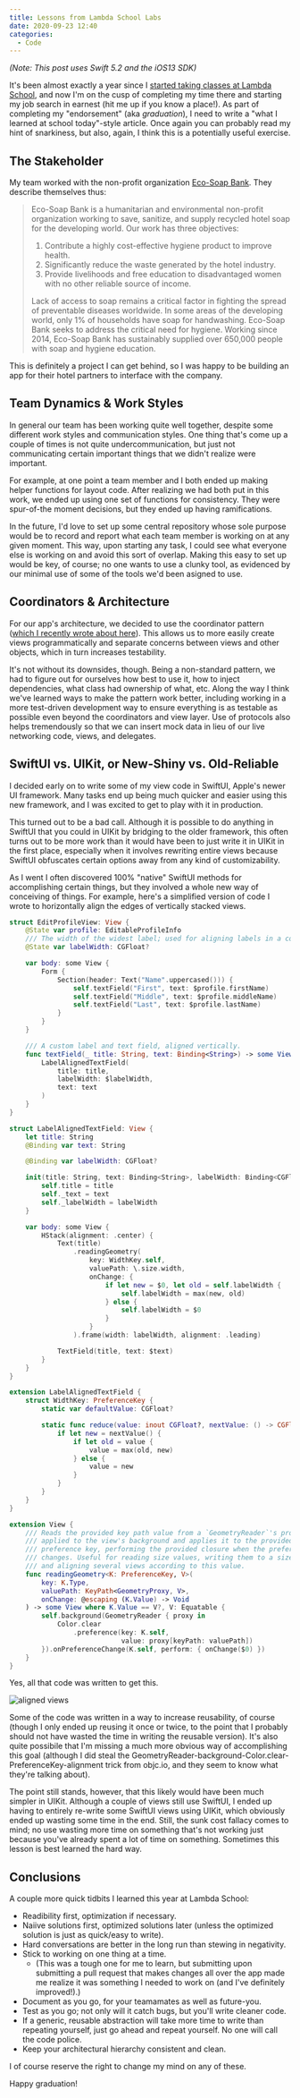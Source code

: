 ```yaml
---
title: Lessons from Lambda School Labs
date: 2020-09-23 12:40
categories:
  - Code
---
```


_(Note: This post uses Swift 5.2 and the iOS13 SDK)_

It's been almost exactly a year since I [started taking classes at Lambda School](/blog/why-lambda-school/), and now I'm on the cusp of completing my time there and starting my job search in earnest (hit me up if you know a place!). As part of completing my "endorsement" (aka _graduation_), I need to write a "what I learned at school today"-style article. Once again you can probably read my hint of snarkiness, but also, again, I think this is a potentially useful exercise.

<!--more-->

## The Stakeholder

My team worked with the non-profit organization [Eco-Soap Bank](https://ecosoapbank.org). They describe themselves thus:

> Eco-Soap Bank is a humanitarian and environmental non-profit organization working to save, sanitize, and supply recycled hotel soap for the developing world. Our work has three objectives:
> 1. Contribute a highly cost-effective hygiene product to improve health.
> 2. Significantly reduce the waste generated by the hotel industry.
> 3. Provide livelihoods and free education to disadvantaged women with no other reliable source of income.
>
> Lack of access to soap remains a critical factor in fighting the spread of preventable diseases worldwide. In some areas of the developing world, only 1% of households have soap for handwashing. Eco-Soap Bank seeks to address the critical need for hygiene. Working since 2014, Eco-Soap Bank has sustainably supplied over 650,000 people with soap and hygiene education.

This is definitely a project I can get behind, so I was happy to be building an app for their hotel partners to interface with the company.

## Team Dynamics & Work Styles

In general our team has been working quite well together, despite some different work styles and communication styles. One thing that's come up a couple of times is not quite undercommunication, but just not communicating certain important things that we didn't realize were important.

For example, at one point a team member and I both ended up making helper functions for layout code. After realizing we had both put in this work, we ended up using one set of functions for consistency. They were spur-of-the moment decisions, but they ended up having ramifications.

In the future, I'd love to set up some central repository whose sole purpose would be to record and report what each team member is working on at any given moment. This way, upon starting any task, I could see what everyone else is working on and avoid this sort of overlap. Making this easy to set up would be key, of course; no one wants to use a clunky tool, as evidenced by our minimal use of some of the tools we'd been asigned to use.

## Coordinators & Architecture

For our app's architecture, we decided to use the coordinator pattern ([which I recently wrote about here](/blog/coordinators/)). This allows us to more easily create views programmatically and separate concerns between views and other objects, which in turn increases testability.

It's not without its downsides, though. Being a non-standard pattern, we had to figure out for ourselves how best to use it, how to inject dependencies, what class had ownership of what, etc. Along the way I think we've learned ways to make the pattern work better, including working in a more test-driven development way to ensure everything is as testable as possible even beyond the coordinators and view layer. Use of protocols also helps tremendously so that we can insert mock data in lieu of our live networking code, views, and delegates.

## SwiftUI vs. UIKit, or New-Shiny vs. Old-Reliable

I decided early on to write some of my view code in SwiftUI, Apple's newer UI framework. Many tasks end up being much quicker and easier using this new framework, and I was excited to get to play with it in production.

This turned out to be a bad call. Although it is possible to do anything in SwiftUI that you could in UIKit by bridging to the older framework, this often turns out to be more work than it would have been to just write it in UIKit in the first place, especially when it involves rewriting entire views because SwiftUI obfuscates certain options away from any kind of customizability.

As I went I often discovered 100% "native" SwiftUI methods for accomplishing certain things, but they involved a whole new way of conceiving of things. For example, here's a simplified version of code I wrote to horizontally align the edges of vertically stacked views.

```swift
struct EditProfileView: View {
    @State var profile: EditableProfileInfo
    /// The width of the widest label; used for aligning labels in a column.
    @State var labelWidth: CGFloat?

    var body: some View {
        Form {
            Section(header: Text("Name".uppercased())) {
                self.textField("First", text: $profile.firstName)
                self.textField("Middle", text: $profile.middleName)
                self.textField("Last", text: $profile.lastName)
            }
        }
    }

    /// A custom label and text field, aligned vertically.
    func textField(_ title: String, text: Binding<String>) -> some View {
        LabelAlignedTextField(
            title: title,
            labelWidth: $labelWidth,
            text: text
        )
    }
}

struct LabelAlignedTextField: View {
    let title: String
    @Binding var text: String

    @Binding var labelWidth: CGFloat?

    init(title: String, text: Binding<String>, labelWidth: Binding<CGFloat?>, ) {
        self.title = title
        self._text = text
        self._labelWidth = labelWidth
    }

    var body: some View {
        HStack(alignment: .center) {
            Text(title)
                .readingGeometry(
                    key: WidthKey.self,
                    valuePath: \.size.width,
                    onChange: {
                        if let new = $0, let old = self.labelWidth {
                            self.labelWidth = max(new, old)
                        } else {
                            self.labelWidth = $0
                        }
                    }
                ).frame(width: labelWidth, alignment: .leading)

            TextField(title, text: $text)
        }
    }
}

extension LabelAlignedTextField {
    struct WidthKey: PreferenceKey {
        static var defaultValue: CGFloat?

        static func reduce(value: inout CGFloat?, nextValue: () -> CGFloat?) {
            if let new = nextValue() {
                if let old = value {
                    value = max(old, new)
                } else {
                    value = new
                }
            }
        }
    }
}

extension View {
    /// Reads the provided key path value from a `GeometryReader`'s proxy
    /// applied to the view's background and applies it to the provided
    /// preference key, performing the provided closure when the preference
    /// changes. Useful for reading size values, writing them to a size binding,
    /// and aligning several views according to this value.
    func readingGeometry<K: PreferenceKey, V>(
        key: K.Type,
        valuePath: KeyPath<GeometryProxy, V>,
        onChange: @escaping (K.Value) -> Void
    ) -> some View where K.Value == V?, V: Equatable {
        self.background(GeometryReader { proxy in
            Color.clear
                .preference(key: K.self,
                            value: proxy[keyPath: valuePath])
        }).onPreferenceChange(K.self, perform: { onChange($0) })
    }
}
```

Yes, all that code was written to get this.

![aligned views](/assets/images/esb-aligned-views.png)

Some of the code was written in a way to increase reusability, of course (though I only ended up reusing it once or twice, to the point that I probably should not have wasted the time in writing the reusable version). It's also quite possibile that I'm missing a much more obvious way of accomplishing this goal (although I did steal the GeometryReader-background-Color.clear-PreferenceKey-alignment trick from objc.io, and they seem to know what they're talking about).

The point still stands, however, that this likely would have been much simpler in UIKit. Although a couple of views still use SwiftUI, I ended up having to entirely re-write some SwiftUI views using UIKit, which obviously ended up wasting some time in the end. Still, the sunk cost fallacy comes to mind; no use wasting more time on something that's not working just because you've already spent a lot of time on something. Sometimes this lesson is best learned the hard way.

## Conclusions

A couple more quick tidbits I learned this year at Lambda School:

- Readibility first, optimization if necessary.
- Naiive solutions first, optimized solutions later (unless the optimized solution is just as quick/easy to write).
- Hard conversations are better in the long run than stewing in negativity.
- Stick to working on one thing at a time.
  - (This was a tough one for me to learn, but submitting upon submitting a pull request that makes changes all over the app made me realize it was something I needed to work on (and I've definitely improved!).)
- Document as you go, for your teamamates as well as future-you.
- Test as you go; not only will it catch bugs, but you'll write cleaner code.
- If a generic, reusable abstraction will take more time to write than repeating yourself, just go ahead and repeat yourself. No one will call the code police.
- Keep your architectural hierarchy consistent and clean.

I of course reserve the right to change my mind on any of these.

Happy graduation!
